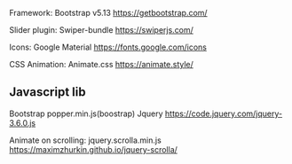 Framework: Bootstrap v5.13
https://getbootstrap.com/

Slider plugin: Swiper-bundle
https://swiperjs.com/

Icons: Google Material
https://fonts.google.com/icons

CSS Animation: Animate.css
https://animate.style/

Javascript lib
-------------
Bootstrap popper.min.js(boostrap)
Jquery
https://code.jquery.com/jquery-3.6.0.js

Animate on scrolling: jquery.scrolla.min.js
https://maximzhurkin.github.io/jquery-scrolla/
